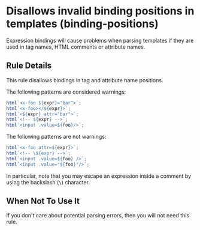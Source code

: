 # Disallows invalid binding positions in templates (binding-positions)

Expression bindings will cause problems when parsing templates if they
are used in tag names, HTML comments or attribute names.

## Rule Details

This rule disallows bindings in tag and attribute name positions.

The following patterns are considered warnings:

```ts
html`<x-foo ${expr}="bar">`;
html`<x-foo></${expr}>`;
html`<${expr} attr="bar">`;
html`<!-- ${expr} -->`;
html`<input .value=${foo}/>`;
```

The following patterns are not warnings:

```ts
html`<x-foo attr=${expr}>`;
html`<!-- \${expr} -->`;
html`<input .value=${foo} />`;
html`<input .value="${foo}"/>`;
```

In particular, note that you may escape an expression inside a comment
by using the backslash (`\`) character.

## When Not To Use It

If you don't care about potential parsing errors, then you will not
need this rule.
